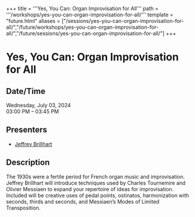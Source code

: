 +++
title = '''Yes, You Can: Organ Improvisation for All'''
path = '''/workshops/yes-you-can-organ-improvisation-for-all/'''
template = "future.html"
aliases = ["/sessions/yes-you-can-organ-improvisation-for-all/","/future/workshops/yes-you-can-organ-improvisation-for-all/","/future/sessions/yes-you-can-organ-improvisation-for-all/"]
+++

<h1>Yes, You Can: Organ Improvisation for All</h1>

<h2>Date/Time</h2>
<p>Wednesday, July 03, 2024<br>
03:00 PM – 03:45 PM</p>
<h2>Presenters</h2>
<ul>
<li><a href="/presenters/jeffrey-brillhart/">Jeffrey Brillhart</a></li>
</ul>
<h2>Description</h2>

The 1930s were a fertile period for French organ music and improvisation. Jeffrey Brillhart will introduce techniques used by Charles Tournemire and Olivier Messiaen to expand your repertoire of ideas for improvisation. Included will be creative uses of pedal points, ostinatos, harmonization with seconds, thirds and seconds, and Messiaen’s Modes of Limited Transposition.


